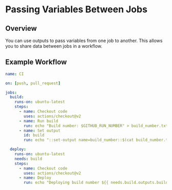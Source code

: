 # Passing Variables Between Jobs

## Overview

You can use outputs to pass variables from one job to another. This allows you to share data between jobs in a workflow.

## Example Workflow

```yaml
name: CI

on: [push, pull_request]

jobs:
  build:
    runs-on: ubuntu-latest
    steps:
      - name: Checkout code
        uses: actions/checkout@v2
      - name: Run build
        run: echo "Build number: $GITHUB_RUN_NUMBER" > build_number.txt
      - name: Set output
        id: build
        run: echo "::set-output name=build_number::$(cat build_number.txt)"

  deploy:
    runs-on: ubuntu-latest
    needs: build
    steps:
      - name: Checkout code
        uses: actions/checkout@v2
      - name: Deploy
        run: echo "Deploying build number ${{ needs.build.outputs.build_number }}"
```
